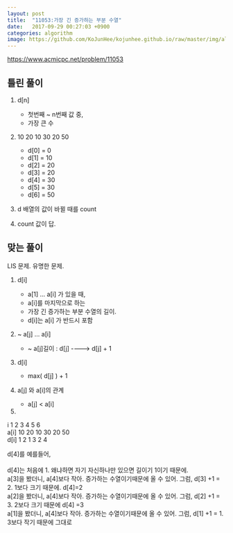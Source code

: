 ```yaml
---
layout: post
title:  "11053:가장 긴 증가하는 부분 수열"
date:   2017-09-29 00:27:03 +0900
categories: algorithm
image: https://github.com/KoJunHee/kojunhee.github.io/raw/master/img/algorithm.png
---
```



<https://www.acmicpc.net/problem/11053>

## 틀린 풀이

1. d[n]
	* 첫번째 ~ n번째 값 중, 
	* 가장 큰 수 
2. 10 20 10 30 20 50
	* d[0] = 0
	* d[1] = 10 
	* d[2] = 20
	* d[3] = 20
	* d[4] = 30
	* d[5] = 30
	* d[6] = 50

3. d 배열의 값이 바뀔 때를 count 

4. count 값이 답.

## 맞는 풀이

LIS 문제. 유명한 문제.

1. d[i]
	* a[1] ... a[i] 가 있을 때,
	* a[i]를 마지막으로 하는
	* 가장 긴 증가하는 부분 수열의 길이.
	* d[i]는 a[i] 가 반드시 포함

2. ~ a[j] ... a[i]

	* ~ a[j]길이 : d[j] ----> d[j]  + 1

3. d[i]
	
	* max( d[j] ) + 1

4. a[j] 와 a[i]의 관계
	
	* a[j] < a[i]

5. 
  i         1    2      3      4      5      6 </br>
a[i]    10    20    10    30    20    50 </br>
d[i]       1    2       1      3      2      4         

d[4]를 예를들어,</br></br>
d[4]는 처음에 1. 왜냐하면 자기 자신하나만 있으면 길이기 1이기 때문에.<br>
a[3]을 봤더니, a[4]보다 작아. 증가하는 수열이기때문에 올 수 있어. 그럼, d[3] +1 = 2. 1보다 크기 때문에. d[4]=2 </br>
a[2]을 봤더니, a[4]보다 작아. 증가하는 수열이기때문에 올 수 있어. 그럼, d[2] +1 = 3. 2보다 크기 때문에 d[4] =3 </br>
a[1]을 봤더니, a[4]보다 작아. 증가하는 수열이기때문에 올 수 있어. 그럼, d[1] +1 = 1. 3보다 작기 때문에 그대로

